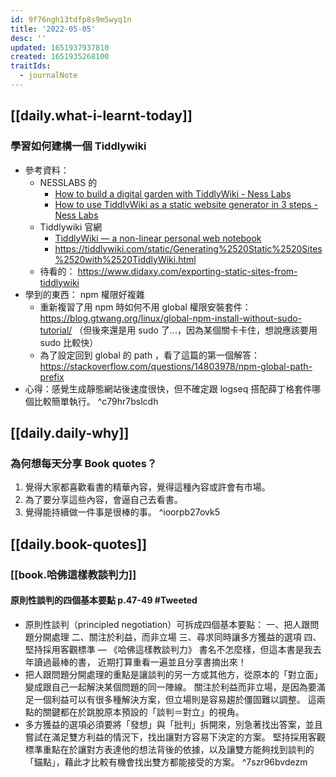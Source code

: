 ```yaml
---
id: 9f76ngh13tdfp8s9m5wyq1n
title: '2022-05-05'
desc: ''
updated: 1651937937810
created: 1651935268100
traitIds:
  - journalNote
---
```


## [[daily.what-i-learnt-today]]

### 學習如何建構一個 Tiddlywiki
- 參考資料：
  - NESSLABS 的
    - [How to build a digital garden with TiddlyWiki - Ness Labs](https://nesslabs.com/digital-garden-tiddlywiki)
    - [How to use TiddlyWiki as a static website generator in 3 steps - Ness Labs](https://nesslabs.com/tiddlywiki-static-website-generator)
  - Tiddlywiki 官網
    - [TiddlyWiki — a non-linear personal web notebook](https://tiddlywiki.com/)
    - https://tiddlywiki.com/static/Generating%2520Static%2520Sites%2520with%2520TiddlyWiki.html
  - 待看的： https://www.didaxy.com/exporting-static-sites-from-tiddlywiki
- 學到的東西： npm 權限好複雜
  - 重新複習了用 npm 時如何不用 global 權限安裝套件： https://blog.gtwang.org/linux/global-npm-install-without-sudo-tutorial/ （但後來還是用 sudo 了...，因為某個關卡卡住，想說應該要用 sudo 比較快）
  - 為了設定回到 global 的 path ，看了這篇的第一個解答： https://stackoverflow.com/questions/14803978/npm-global-path-prefix
- 心得：感覺生成靜態網站後速度很快，但不確定跟 logseq 搭配薛丁格套件哪個比較簡單執行。 ^c79hr7bslcdh

## [[daily.daily-why]]

### 為何想每天分享 Book quotes？
1. 覺得大家都喜歡看書的精華內容，覺得這種內容或許會有市場。
2. 為了要分享這些內容，會逼自己去看書。
3. 覺得能持續做一件事是很棒的事。 ^ioorpb27ovk5

## [[daily.book-quotes]]

### [[book.哈佛這樣教談判力]]

#### 原則性談判的四個基本要點 p.47-49 #Tweeted
- 原則性談判（principled negotiation）可拆成四個基本要點：
  一、把人跟問題分開處理
  二、關注於利益，而非立場
  三、尋求同時讓多方獲益的選項
  四、堅持採用客觀標準
  — 《哈佛這樣教談判力》
  書名不怎麼樣，但這本書是我去年讀過最棒的書，
  近期打算重看一遍並且分享書摘出來！
- 把人跟問題分開處理的重點是讓談判的另一方或其他方，從原本的「對立面」變成跟自己一起解決某個問題的同一陣線。
關注於利益而非立場，是因為要滿足一個利益可以有很多種解決方案，但立場則是容易趨於僵固難以調整。
這兩點的關鍵都在於跳脫原本預設的「談判＝對立」的視角。
- 多方獲益的選項必須要將「發想」與「批判」拆開來，別急著找出答案，並且嘗試在滿足雙方利益的情況下，找出讓對方容易下決定的方案。
堅持採用客觀標準重點在於讓對方表達他的想法背後的依據，以及讓雙方能夠找到談判的「錨點」，藉此才比較有機會找出雙方都能接受的方案。 ^7szr96bvdezm

